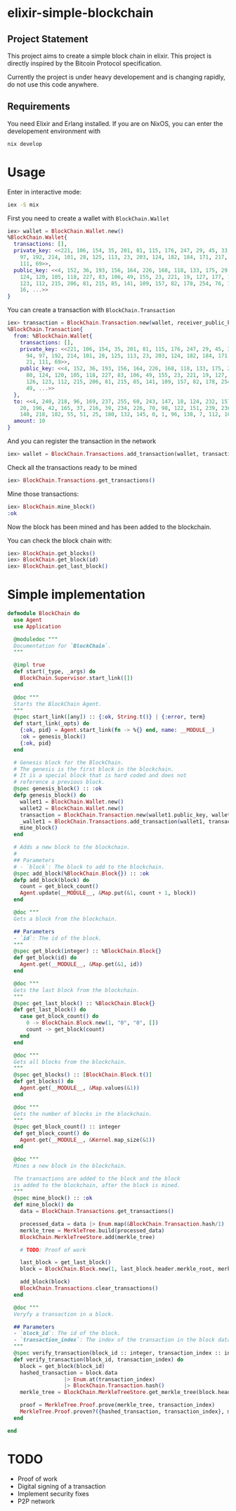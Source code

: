 # elixir-simple-blockchain

## Project Statement

This project aims to create a simple block chain in elixir. This project is directly
inspired by the Bitcoin Protocol specification.

Currently the project is under heavy developement and is changing rapidly, do
not use this code anywhere.

## Requirements

You need Elixir and Erlang installed. If you are on NixOS, you can enter the
developement environment with
```bash
nix develop
```

# Usage

Enter in interactive mode:
```bash
iex -S mix
```

First you need to create a wallet with `BlockChain.Wallet`
```elixir
iex> wallet = BlockChain.Wallet.new()
%BlockChain.Wallet{
  transactions: [],
  private_key: <<221, 106, 154, 35, 201, 81, 115, 176, 247, 29, 45, 33, 67, 94,
    97, 192, 214, 101, 28, 125, 113, 23, 203, 124, 182, 184, 171, 217, 35, 21,
    111, 69>>,
  public_key: <<4, 152, 36, 193, 156, 164, 226, 168, 118, 133, 175, 29, 184, 80,
    124, 120, 105, 118, 227, 83, 106, 49, 155, 23, 221, 19, 127, 177, 117, 126,
    123, 112, 215, 206, 81, 215, 85, 141, 109, 157, 82, 178, 254, 76, 16, 49,
    16, ...>>
}
```
You can create a transaction with `BlockChain.Transaction`
```elixir
iex> transaction = BlockChain.Transaction.new(wallet, receiver_public_key, 10)
%BlockChain.Transaction{
  from: %BlockChain.Wallet{
    transactions: [],
    private_key: <<221, 106, 154, 35, 201, 81, 115, 176, 247, 29, 45, 33, 67,
      94, 97, 192, 214, 101, 28, 125, 113, 23, 203, 124, 182, 184, 171, 217, 35,
      21, 111, 69>>,
    public_key: <<4, 152, 36, 193, 156, 164, 226, 168, 118, 133, 175, 29, 184,
      80, 124, 120, 105, 118, 227, 83, 106, 49, 155, 23, 221, 19, 127, 177, 117,
      126, 123, 112, 215, 206, 81, 215, 85, 141, 109, 157, 82, 178, 254, 76, 16,
      49, ...>>
  },
  to: <<4, 240, 218, 96, 169, 237, 255, 60, 243, 147, 18, 124, 232, 157, 30, 58,
    20, 196, 42, 165, 37, 216, 39, 234, 226, 70, 98, 122, 151, 239, 236, 134,
    140, 218, 182, 55, 51, 25, 180, 132, 145, 0, 1, 96, 138, 7, 112, 102, ...>>,
  amount: 10
}
```

And you can register the transaction in the network
```elixir
iex> wallet = BlockChain.Transactions.add_transaction(wallet, transaction)
```

Check all the transactions ready to be mined
```elixir
iex> BlockChain.Transactions.get_transactions()
```

Mine those transactions:
```elixir
iex> BlockChain.mine_block()
:ok
```

Now the block has been mined and has been added to the blockchain.

You can check the block chain with:
```elixir
iex> BlockChain.get_blocks()
iex> BlockChain.get_block(id)
iex> BlockChain.get_last_block()
```

# Simple implementation

```elixir
defmodule BlockChain do
  use Agent
  use Application

  @moduledoc """
  Documentation for `BlockChain`.
  """

  @impl true
  def start(_type, _args) do
    BlockChain.Supervisor.start_link([])
  end

  @doc """
  Starts the BlockChain Agent.
  """
  @spec start_link([any]) :: {:ok, String.t()} | {:error, term}
  def start_link(_opts) do
    {:ok, pid} = Agent.start_link(fn -> %{} end, name: __MODULE__)
    :ok = genesis_block()
    {:ok, pid}
  end

  # Genesis block for the BlockChain.
  # The genesis is the first block in the blockchain.
  # It is a special block that is hard coded and does not
  # reference a previous block.
  @spec genesis_block() :: :ok
  defp genesis_block() do
    wallet1 = BlockChain.Wallet.new()
    wallet2 = BlockChain.Wallet.new()
    transaction = BlockChain.Transaction.new(wallet1.public_key, wallet2.public_key, 1337)
    _wallet1 = BlockChain.Transactions.add_transaction(wallet1, transaction)
    mine_block()
  end

  # Adds a new block to the blockchain.
  #
  ## Parameters
  # - `block`: The block to add to the blockchain.
  @spec add_block(%BlockChain.Block{}) :: :ok
  defp add_block(block) do
    count = get_block_count()
    Agent.update(__MODULE__, &Map.put(&1, count + 1, block))
  end

  @doc """
  Gets a block from the blockchain.

  ## Parameters
  - `id`: The id of the block.
  """
  @spec get_block(integer) :: %BlockChain.Block{}
  def get_block(id) do
    Agent.get(__MODULE__, &Map.get(&1, id))
  end

  @doc """
  Gets the last block from the blockchain.
  """
  @spec get_last_block() :: %BlockChain.Block{}
  def get_last_block() do
    case get_block_count() do
      0 -> BlockChain.Block.new(1, "0", "0", [])
      count -> get_block(count)
    end
  end

  @doc """
  Gets all blocks from the blockchain.
  """
  @spec get_blocks() :: [BlockChain.Block.t()]
  def get_blocks() do
    Agent.get(__MODULE__, &Map.values(&1))
  end

  @doc """
  Gets the number of blocks in the blockchain.
  """
  @spec get_block_count() :: integer
  def get_block_count() do
    Agent.get(__MODULE__, &Kernel.map_size(&1))
  end

  @doc """
  Mines a new block in the blockchain.

  The transactions are added to the block and the block
  is added to the blockchain, after the block is mined.
  """
  @spec mine_block() :: :ok
  def mine_block() do
    data = BlockChain.Transactions.get_transactions()

    processed_data = data |> Enum.map(&BlockChain.Transaction.hash/1)
    merkle_tree = MerkleTree.build(processed_data)
    BlockChain.MerkleTreeStore.add(merkle_tree)

    # TODO: Proof of work

    last_block = get_last_block()
    block = BlockChain.Block.new(1, last_block.header.merkle_root, merkle_tree.value, data)

    add_block(block)
    BlockChain.Transactions.clear_transactions()
  end

  @doc """
  Veryfy a transaction in a block.

  ## Parameters
  - `block_id`: The id of the block.
  - `transaction_index`: The index of the transaction in the block data.
  """
  @spec verify_transaction(block_id :: integer, transaction_index :: integer) :: boolean
  def verify_transaction(block_id, transaction_index) do
    block = get_block(block_id)
    hashed_transaction = block.data
                  |> Enum.at(transaction_index)
                  |> BlockChain.Transaction.hash()
    merkle_tree = BlockChain.MerkleTreeStore.get_merkle_tree(block.header.merkle_root)

    proof = MerkleTree.Proof.prove(merkle_tree, transaction_index)
    MerkleTree.Proof.proven?({hashed_transaction, transaction_index}, merkle_tree.value, &MerkleTree.Crypto.sha256/1, proof)
  end

end
```

# TODO
- Proof of work
- Digital signing of a transaction
- Implement security fixes
- P2P network
